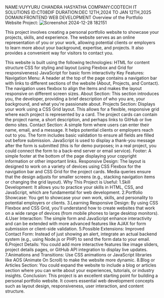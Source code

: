 NAME:VUYYURU CHANDRA HASYATHA
COMPANY:CODTECH IT SOLUTIONS
ID:CT08DIF
DURATION:DEC 12TH,2024 TO JAN 12TH,2025
DOMAIN:FRONTEND WEB DEVELOPMENT
Overview of the Portfolio Website Project:
![Screenshot 2024-12-28 182151](https://github.com/user-attachments/assets/46647eae-be98-4bab-afcd-f608cc512dca)

This project involves creating a personal portfolio website to showcase your projects, skills, and experience. The website serves as an online representation of you or your work, allowing potential clients or employers to learn more about your background, expertise, and projects. It also provides a convenient way for visitors to contact you.

This website is built using the following technologies:
HTML for content structure
CSS for styling and layout (using Flexbox and Grid for responsiveness)
JavaScript for basic form interactivity
Key Features:
Navigation Menu:
A header at the top of the page contains a navigation bar with links to different sections of the website (About, Projects, and Contact).
The navigation uses flexbox to align the items and makes the layout responsive on different screen sizes.
About Section:
This section introduces you, the developer, providing a brief description of who you are, your background, and what you're passionate about.
Projects Section:
Displays your work using a CSS Grid layout. This allows for a flexible, responsive grid where each project is represented by a card. The project cards can contain the project name, a short description, and perhaps links to GitHub or live demo sites.
Contact Section:
A simple form where users can enter their name, email, and a message. It helps potential clients or employers reach out to you.
The form includes basic validation to ensure all fields are filled out before submission.
JavaScript is used to display a thank-you message after the form is submitted (this is for demo purposes; in a real project, you could connect the form to a back-end server or email service).
Footer:
A simple footer at the bottom of the page displaying your copyright information or other important links.
Responsive Design:
The layout is designed to work on a variety of devices using CSS Flexbox for the navigation bar and CSS Grid for the project cards. Media queries ensure that the design adjusts for smaller screens (e.g., stacking navigation items or changing the grid layout).
Why This Project is Useful:
1.Skill Development: It allows you to practice your skills in HTML, CSS, and JavaScript, which are fundamental for web development.
2.Portfolio Showcase: You get to showcase your own work, skills, and personality to potential employers or clients.
3.Learning Responsive Design: By using CSS Flexbox and CSS Grid, you'll understand how to create websites that work on a wide range of devices (from mobile phones to large desktop monitors).
4.User Interaction: The simple form and JavaScript enhance interactivity and can be extended with more advanced features like AJAX for form submission or client-side validation.
5.Possible Extensions:
Improved Contact Form: Instead of just showing an alert, integrate an actual backend system (e.g., using Node.js or PHP) to send the form data to your email.
6.Project Details: You could add more interactive features like image sliders, project details pages, or GitHub API integration to display live updates.
7.Animations and Transitions: Use CSS animations or JavaScript libraries like AOS (Animate On Scroll) to make the website more dynamic.
8.Blog or Articles Section: You could expand the website to include a blog or articles section where you can write about your experiences, tutorials, or industry insights.
Conclusion:
This project is an excellent starting point for building a personal portfolio website. It covers essential web development concepts such as layout design, responsiveness, user interaction, and content structure. 

